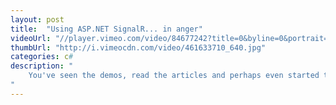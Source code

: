 ```yaml
---
layout: post
title:  "Using ASP.NET SignalR... in anger"
videoUrl: "//player.vimeo.com/video/84677242?title=0&byline=0&portrait=0"
thumbUrl: "http://i.vimeocdn.com/video/461633710_640.jpg"
categories: c#
description: "
    You've seen the demos, read the articles and perhaps even started to use SignalR in a project, but now you're ready for the nitty gritty. What are the best patterns for using SignalR in a real application? How do you deal with users and authorization? How does it work with your favorite IoC container? How do you flow data from back-end systems to SignalR clients? How do you successfully self-host SignalR along side other OWIN compliant frameworks like Nancy and ASP.NET Web API? Damian and David from the SignalR team will answer these questions and more on stage by doing what you do: writing code.
"
---
```

